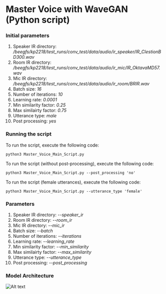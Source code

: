 # Master Voice with WaveGAN (Python script)

### Initial parameters
1. Speaker IR directory: _/beegfs/kp2218/test_runs/conv_test/data/audio/ir_speaker/IR_ClestionBD300.wav_
2. Room IR directory: _/beegfs/kp2218/test_runs/conv_test/data/audio/ir_mic/IR_OktavaMD57.wav_
3. Mic IR directory: _/beegfs/kp2218/test_runs/conv_test/data/audio/ir_room/BRIR.wav_
4. Batch size: _16_
5. Number of iterations: _10_
6. Learning rate: _0.0001_
7. Min similarity factor: _0.25_
8. Max similairty factor: _0.75_
9. Utterance type: _male_
10. Post processing: _yes_

### Running the script
To run the script, execute the following code:
```
python3 Master_Voice_Main_Script.py
```

To run the script (without post-processing), execute the following code:
```
python3 Master_Voice_Main_Script.py --post_processing 'no'
```

To run the script (female utterances), execute the following code:
```
python3 Master_Voice_Main_Script.py --utterance_type 'female'
```

### Parameters
1. Speaker IR directory: _--speaker_ir_
2. Room IR directory: _--room_ir_
3. Mic IR directory: _--mic_ir_
4. Batch size: _--batch_
5. Number of iterations: _--iterations_
6. Learning rate: _--learning_rate_
7. Min similarity factor: _--min_similarity_
8. Max similairty factor: _--max_similarity_
9. Utterance type: _--utterance_type_
10. Post processing: _--post_processing_

### Model Architecture
![Alt text](https://github.com/mirkomarras/mastervoices/blob/master/Master_Voice_with_WaveGAN/model.png?raw=true "Model Summary")
